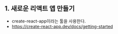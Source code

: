 ## 1. 새로운 리액트 앱 만들기
 - create-react-app이라는 툴을 사용한다. 
 - https://create-react-app.dev/docs/getting-started

